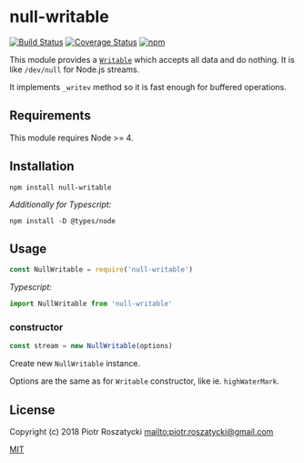 # null-writable

<!-- markdownlint-disable MD013 -->
[![Build Status](https://secure.travis-ci.org/dex4er/js-null-writable.svg)](http://travis-ci.org/dex4er/js-null-writable) [![Coverage Status](https://coveralls.io/repos/github/dex4er/js-null-writable/badge.svg)](https://coveralls.io/github/dex4er/js-null-writable) [![npm](https://img.shields.io/npm/v/null-writable.svg)](https://www.npmjs.com/package/null-writable)
<!-- markdownlint-enable MD013 -->

This module provides a
[`Writable`](https://nodejs.org/api/stream.html#stream_writable_streams) which
accepts all data and do nothing. It is like `/dev/null` for Node.js streams.

It implements `_writev` method so it is fast enough for buffered operations.

## Requirements

This module requires Node >= 4.

## Installation

```shell
npm install null-writable
```

_Additionally for Typescript:_

```shell
npm install -D @types/node
```

## Usage

```js
const NullWritable = require('null-writable')
```

_Typescript:_

```ts
import NullWritable from 'null-writable'
```

### constructor

```js
const stream = new NullWritable(options)
```

Create new `NullWritable` instance.

Options are the same as for `Writable` constructor, like ie. `highWaterMark`.

## License

Copyright (c) 2018 Piotr Roszatycki <mailto:piotr.roszatycki@gmail.com>

[MIT](https://opensource.org/licenses/MIT)
